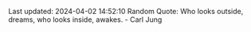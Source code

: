 Last updated: 2024-04-02 14:52:10
Random Quote: Who looks outside, dreams, who looks inside, awakes. - Carl Jung